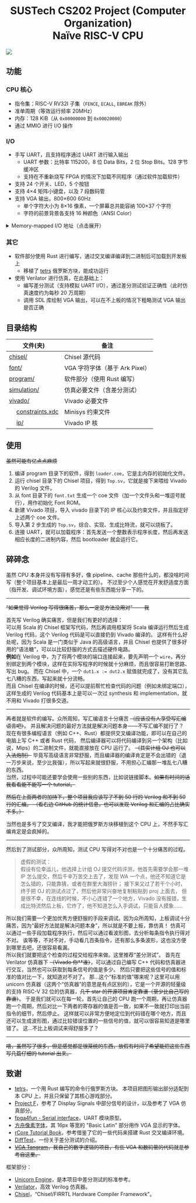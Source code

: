<div align="center">

# SUSTech CS202 Project (Computer Organization)<br>Naïve RISC-V CPU
  
</div>

![](https://github.com/YanWQ-monad/SUSTech_CS202_Project-CPU/assets/20324409/d366a6d6-91e1-4d1f-aff7-26cf9c334b64)

## 功能

### CPU 核心

- 指令集：RISC-V RV32I 子集（`FENCE`, `ECALL`, `EBREAK` 除外）
- 准单周期（等效运行频率 20MHz）
- 内存：128 KiB（从 `0x00000000` 到 `0x00020000`）
- 通过 MMIO 进行 I/O 操作


### I/O

- 手写 UART，且支持程序通过 UART 进行输入输出
  - UART 参数：比特率 115200，8 位 Data Bits，2 位 Stop Bits。128 字节缓冲区
  - 支持在不重新烧写 FPGA 的情况下加载不同程序（通过软件加载软件）
- 支持 24 个开关、LED，5 个按钮
- 支持 4×4 矩阵小键盘，以及 7 段数码管
- 支持 VGA 输出，800×600 60Hz
  - 单个字符大小为 8×16 像素，一个屏幕总共能容纳 100×37 个字符
  - 字符的前景背景各支持 16 种颜色（ANSI Color）

<details>
  <summary> Memory-mapped I/O 地址（点击展开） </summary>

  - `0xFFFFF000`(`r`)：从 UART 读取 1 个字符
  - `0xFFFFF004`(`w`)：向 UART 写入 1 个字符
  - `0xFFFFF008`(`r`)：UART 读 ready（缓冲区是否不为空）
  - `0xFFFFF00C`(`r`)：UART 写 ready（缓冲区是否不满）
  - `0xFFFFF010`(`r`)：当前的 cycles（32 位）
  - `0xFFFFF014`(`r`)：读取小键盘的 1 次输入
  - `0xFFFFF018`(`r`)：小键盘是否有输入（缓冲区是否不为空）
  - `0xFFFFF01C`(`r`)：按键 center 是否按下
  - `0xFFFFF020`(`r`)：按键 up 是否按下
  - `0xFFFFF024`(`r`)：按键 down 是否按下
  - `0xFFFFF028`(`r`)：按键 left 是否按下
  - `0xFFFFF02C`(`r`)：按键 right 是否按下
  - `0xFFFFF030`(`w`)：数码管模式（0: 10 进制，1: 16 进制）
  - `0xFFFFF038`(`w`)：数码管数值
  - `0xFFFFF03C`(`w`)：数码管每个数位的 enable（用 0-7 共 8 个二进制位表示某个数码管是否显示）
  - `0xFFFFF040`(`r`)：中断前的 PC ~~（水分用的）~~
  - `0xFFFFF044`(`r`)：随机数发生器
  - `0xFFFFF1__`(`r`)：24 个 switches（每个 switch 占 4 byte）
  - `0xFFFFF2__`(`w`)：24 个 LED（每个 LED 占 4 byte）
  - `0xFFFD____`(`rw`)：VGA 的字符缓冲区
  - `0xFFFE____`(`rw`)：VGA 的颜色缓冲区  
    注：VGA 缓冲区大小为 256×64 个字符，只有左上角符合屏幕的部分会显示。每个字符的地址均为 4 字节对齐。  
    例：字符 `(x,y) = (5,3)`（从 0 开始）的地址为 `0xFFFD0C14`。
</details>


### 其它
- 软件部分使用 Rust 进行编写，通过交叉编译编译到二进制后可加载到开发板上
  - 移植了 [tetrs](https://github.com/freymo/tetrs) 俄罗斯方块，能成功运行
- 使用 Verilator 进行仿真，在此基础上：
  - 编写差分测试（支持模拟 UART I/O），通过差分测试验证正确性（此时仿真速度约为每秒 20 万周期）
  - 调用 SDL 库绘制 VGA 输出，可以在不上板的情况下粗略测试 VGA 输出是否正确

## 目录结构

|                        文件(夹)                   |   备注   |
|--------------------------------------------------|----------|
| [chisel/](chisel)                                | Chisel 源代码 |
| [font/](font)                                    | VGA 字符字体（基于 Ark Pixel） |
| [program/](program)                              | 软件部分（使用 Rust 编写） |
| [simulation/](simulation)                        | 仿真必要文件（含差分测试） |
| [vivado/](vivado)                                | Vivado 必要文件 |
| &emsp; [constraints.xdc](vivado/constraints.xdc) | Minisys 约束文件 |
| &emsp; [ip/](vivado/ip)                          | Vivado IP 核 |

## 使用

~~虽然可能有亿点点麻烦~~

1. 编译 program 目录下的软件，得到 `loader.coe`，它是主内存的初始化文件。
2. 运行 chisel 目录下的 Chisel 项目，得到 `Top.sv`，它就是接下来喂给 Vivado 的 Verilog 文件。
3. 从 font 目录下的 `font.txt` 生成一个 coe 文件（加一个文件头和一堆逗号就行），用作初始化 Font ROM。
4. 新建 Vivado 项目，导入 vivado 目录下的 IP 核心以及约束文件，并且指定好上述两个 coe 文件。
5. 导入第 2 步生成的 `Top.sv`，综合、实现、生成比特流，就可以烧板了。
6. 连接 UART，就可以加载程序：首先发送一个整数表示程序长度，然后再发送相应长度的二进制内容，然后 bootloader 就会运行它。

## 碎碎念

虽然 CPU 本身并没有写得有多好，像 pipeline、cache 那些什么的，都没啥时间写（整个项目基本上是最后一周才动工的）。
不过至少个人感觉在开发舒适度方面（指开发、调试环境方面），感觉还是有些东西能分享一下的。

---

~~“如果觉得 Verilog 写得很痛苦，那么一定是方法没用对” ——我~~

首先写 Verilog 确实痛苦，但是我们有更好的选择：  
可以用 Scala 的 Chisel 框架写代码，然后再调用框架将 Scala 编译运行然后生成 Verilog 代码，这个 Verilog 代码是可以直接扔到 Vivado 编译的。
这样有什么好处呢，因为 Scala 是一门类似于 Java 的高级语言，并且 Chisel 也提供了很多好用的“语法糖”，可以以比较舒服的方式去描述硬件电路。  
**例如**在 Verilog 中，为了将两个模块的端口连接起来，要先声明一个 `wire`，再分别绑定到两个模块，这样在实际写程序的时候就十分麻烦，而且很容易打断思路、写出 bug。
而在 Chisel 中，一个 `dut1.x := dut2.x` 赋值就完成了，没有其它乱七八糟的东西，写起来就十分流畅。  
而且 Chisel 在编译的时候，还可以提前帮忙检查代码的问题（例如未绑定端口），这样生成的 Verilog 代码基本上是可以一次过 synthesis 和 implementation，就不用和 Vivado 打很多交道。

---

再者就是软件的编写。众所周知，写汇编语言十分痛苦 ~~（应该没有人享受写汇编语言吧）~~。
并且解决问题的最好方法就是解决问题本身——不写汇编不就行了？  
现在有很多编程语言（例如 C++、Rust）都提供交叉编译功能，即可以在自己的电脑上写 C++ 或者 Rust 代码，
然后编译器可以将代码编译到另一个架构（比如说，Mips）的二进制文件，就能直接放在 CPU 运行了。
~~（其实计组 OJ 也可以入法炮制）~~
毕竟写高级语言非常舒服，而且编译器的编译肯定是不会出错的（退一万步来说，至少比我强），所以写起来就很舒服，不用担心汇编那一堆乱七八糟的东西。  
当然，过程中可能还要学会使用一些别的东西，比如说链接脚本。~~如果有时间的话我看看能不能写一个 tutorial。~~

~~然后在上面两者的加持下，整个项目我应该写了不到 50 行的 Verilog 和不到 50 行的汇编。
（看右边 GitHub 的统计信息，也可以发现 Verilog 和汇编的占比确实不多。）~~

当然也是多亏了交叉编译，我才能把俄罗斯方块移植到这个 CPU 上，不然手写汇编肯定是会疯掉的。

---

然后到了测试部分，众所周知，测试 CPU 写得对不对也是一个十分痛苦的过程。

> 虚假的测试：  
> 假设有位幸运儿，他选择上计组 OJ 提交代码评测，他首先需要学会那一堆 IP 怎么提交，然后千辛万苦交上去了，发现 WA 一个点，他还不知道它是怎么错的，只能靠猜，或者在群里大海捞针；
> 接下来又过了若干个小时，终于把 OJ 的测试点过了，然后他非常兴奋地复制粘贴到 proj 上面去，
> 但是很不幸，在连线的时候，不小心连错了一个地方，Vivado 没有报错，生成比特流然后上板，它炸了，他不知道怎么入手调试，只能盲人摸象……

所以我们需要一个更加优秀方便舒服的手段来调试。因为众所周知，上板调试十分痛苦，因为“最好方法就是解决问题本身”，所以就是不要上板，靠仿真！
仿真可以通过一些手段加载程序执行，然后可以通过看波形图，去分析每条指令执行得对不对。
诶等等，不对不对，手动看几百条指令，还有那么多条波形，这也没方便到哪里去吧，还很容易看漏。  
所以我们就要把这个检查的过程交给程序来做。这里推荐“差分测试”。
首先在 Verilator 仿真器下 ~~（Vivado 你\*\*谁）~~，可以通过自己编写 C++ 代码和仿真器进行交互，当然也可以获取到每条信号的值是多少。
然后只要把这些信号的值和标准的值对比一下，就知道对不对了。
那…这个“标准的值”哪来呢？这里可以用 unicorn 仿真器（这两个“仿真器”的意思是有点区别的），它是一个开源的轻量级的支持 RISC-V 32 位的仿真器，~~几千 star 的开源项目肯定靠谱（至少比自己写的靠谱）~~。
于是我们就可以在每一轮，首先让自己的 CPU 跑一个周期，再让仿真器跑一个周期，然后对比一下两者的寄存器的值是否一致，如果不一致就打印出当前指令的细节，然后停止。
这样就可以非常方便地定位到代码错在哪个地方，而且还可以生成波形图，通过比较错误位置的一些信号的值，就可以很容易知道是哪里错了。
这…不比上板调试来得舒服多了？

---

~~唔，虽然写了很多，但是感觉都是很笼统的东西，放假有时间了希望能把这些东西写几篇仔细的 tutorial 出来。~~

## 致谢

- [tetrs](https://github.com/freymo/tetrs)，一个用 Rust 编写的命令行俄罗斯方块。
  本项目把图形输出部分适配到本 CPU 上，并且只保留了其核心游戏部分。
- [Project F](https://projectf.io/)，参考了 Display Signals 中部分信号的设计，以及参考了 VGA 仿真部分。
- [fpga4fun - Serial interface](https://www.fpga4fun.com/SerialInterface.html)，UART 模块原型。
- [方舟像素字体](https://github.com/TakWolf/ark-pixel-font)，其 16px 等宽的 "Basic Latin" 部分用作 VGA 显示的字体。
- [rCore Tutorial Book](https://rcore-os.cn/rCore-Tutorial-Book-v3/index.html)，参考借鉴了它的一些代码来搭建 Rust 交叉编译环境。
- [DiffTest](https://oscpu.github.io/ysyx/events/2021-07-17_Difftest/DiffTest-一种高效的处理器验证方法.pdf)，一份关于差分测试的介绍。
- ~~[VGA Tangram](https://github.com/YanWQ-monad/SUSTech_CS207_Project-Tangram)，我自己的数字逻辑的项目，有些 VGA 和数码管的代码就是参考自这里。~~

框架部分：

- [Unicorn Engine](https://www.unicorn-engine.org/)，是本项目中差分测试的标准参考。
- [Verilator](https://www.veripool.org/verilator/)，高效 Verilog 仿真器。
- [Chisel](https://www.chisel-lang.org/)，“Chisel/FIRRTL Hardware Compiler Framework”。
